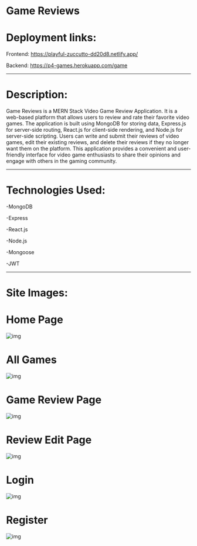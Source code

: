 # **Game Reviews**

# Deployment links:

Frontend: https://playful-zuccutto-dd20d8.netlify.app/

Backend: https://p4-games.herokuapp.com/game

---

# Description:

Game Reviews is a MERN Stack Video Game Review Application. It is a web-based platform that allows users to review and rate their favorite video games. The application is built using MongoDB for storing data, Express.js for server-side routing, React.js for client-side rendering, and Node.js for server-side scripting. Users can write and submit their reviews of video games, edit their existing reviews, and delete their reviews if they no longer want them on the platform. This application provides a convenient and user-friendly interface for video game enthusiasts to share their opinions and engage with others in the gaming community.

---

# Technologies Used:

-MongoDB

-Express

-React.js

-Node.js

-Mongoose

-JWT

---

# Site Images:

# Home Page

![img](https://i.imgur.com/Ls8TUn0.png)

# All Games

![img](https://i.imgur.com/M0BwVyz.png)

# Game Review Page

![img](https://i.imgur.com/9q88kMd.png)

# Review Edit Page

![img](https://i.imgur.com/3CJtvyl.png)

# Login

![img](https://i.imgur.com/Q6a0O0b.png)

# Register

![img](https://i.imgur.com/D0TPqa5.png)
